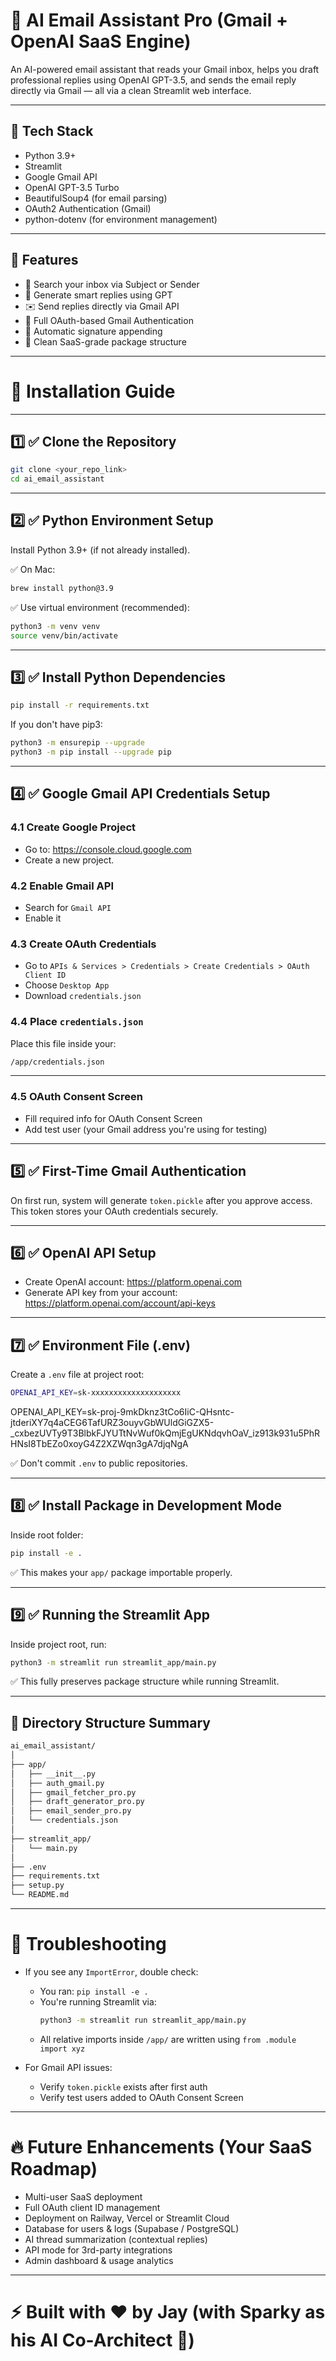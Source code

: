 
# 📧 AI Email Assistant Pro (Gmail + OpenAI SaaS Engine)

An AI-powered email assistant that reads your Gmail inbox, helps you draft professional replies using OpenAI GPT-3.5, and sends the email reply directly via Gmail — all via a clean Streamlit web interface.

---

## 🔧 Tech Stack

- Python 3.9+
- Streamlit
- Google Gmail API
- OpenAI GPT-3.5 Turbo
- BeautifulSoup4 (for email parsing)
- OAuth2 Authentication (Gmail)
- python-dotenv (for environment management)

---

## 🚀 Features

- 🔎 Search your inbox via Subject or Sender
- 🧠 Generate smart replies using GPT
- ✉️ Send replies directly via Gmail API
- 🔐 Full OAuth-based Gmail Authentication
- 🧹 Automatic signature appending
- 🧩 Clean SaaS-grade package structure

---

# 📝 Installation Guide

---

## 1️⃣ ✅ Clone the Repository

```bash
git clone <your_repo_link>
cd ai_email_assistant
```

---

## 2️⃣ ✅ Python Environment Setup

Install Python 3.9+ (if not already installed).

✅ On Mac:

```bash
brew install python@3.9
```

✅ Use virtual environment (recommended):

```bash
python3 -m venv venv
source venv/bin/activate
```

---

## 3️⃣ ✅ Install Python Dependencies

```bash
pip install -r requirements.txt
```

If you don't have pip3:

```bash
python3 -m ensurepip --upgrade
python3 -m pip install --upgrade pip
```

---

## 4️⃣ ✅ Google Gmail API Credentials Setup

### 4.1 Create Google Project

- Go to: https://console.cloud.google.com
- Create a new project.

### 4.2 Enable Gmail API

- Search for `Gmail API`
- Enable it

### 4.3 Create OAuth Credentials

- Go to `APIs & Services > Credentials > Create Credentials > OAuth Client ID`
- Choose `Desktop App`
- Download `credentials.json`

### 4.4 Place `credentials.json`

Place this file inside your:

```bash
/app/credentials.json
```

---

### 4.5 OAuth Consent Screen

- Fill required info for OAuth Consent Screen
- Add test user (your Gmail address you're using for testing)

---

## 5️⃣ ✅ First-Time Gmail Authentication

On first run, system will generate `token.pickle` after you approve access.  
This token stores your OAuth credentials securely.

---

## 6️⃣ ✅ OpenAI API Setup

- Create OpenAI account: https://platform.openai.com
- Generate API key from your account:  
https://platform.openai.com/account/api-keys

---

## 7️⃣ ✅ Environment File (.env)

Create a `.env` file at project root:

```bash
OPENAI_API_KEY=sk-xxxxxxxxxxxxxxxxxxxx
```

OPENAI_API_KEY=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


✅ Don't commit `.env` to public repositories.

---

## 8️⃣ ✅ Install Package in Development Mode

Inside root folder:

```bash
pip install -e .
```

✅ This makes your `app/` package importable properly.

---

## 9️⃣ ✅ Running the Streamlit App

Inside project root, run:

```bash
python3 -m streamlit run streamlit_app/main.py
```

✅ This fully preserves package structure while running Streamlit.

---

## 🔄 Directory Structure Summary

```bash
ai_email_assistant/
│
├── app/
│   ├── __init__.py
│   ├── auth_gmail.py
│   ├── gmail_fetcher_pro.py
│   ├── draft_generator_pro.py
│   ├── email_sender_pro.py
│   └── credentials.json
│
├── streamlit_app/
│   └── main.py
│
├── .env
├── requirements.txt
├── setup.py
└── README.md
```

---

# 🚩 Troubleshooting

- If you see any `ImportError`, double check:
    - You ran: `pip install -e .`
    - You're running Streamlit via:  
      ```bash
      python3 -m streamlit run streamlit_app/main.py
      ```
    - All relative imports inside `/app/` are written using `from .module import xyz`

- For Gmail API issues:
    - Verify `token.pickle` exists after first auth
    - Verify test users added to OAuth Consent Screen

---

# 🔥 Future Enhancements (Your SaaS Roadmap)

- Multi-user SaaS deployment
- Full OAuth client ID management
- Deployment on Railway, Vercel or Streamlit Cloud
- Database for users & logs (Supabase / PostgreSQL)
- AI thread summarization (contextual replies)
- API mode for 3rd-party integrations
- Admin dashboard & usage analytics

---

# ⚡ Built with ❤️ by Jay (with Sparky as his AI Co-Architect 🚀)
